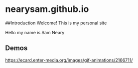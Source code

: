 # nearysam.github.io

##Introduction
Welcome! This is my personal site

Hello my name is Sam Neary

## Demos

https://ecard.enter-media.org/images/gif-animations/2166711/
